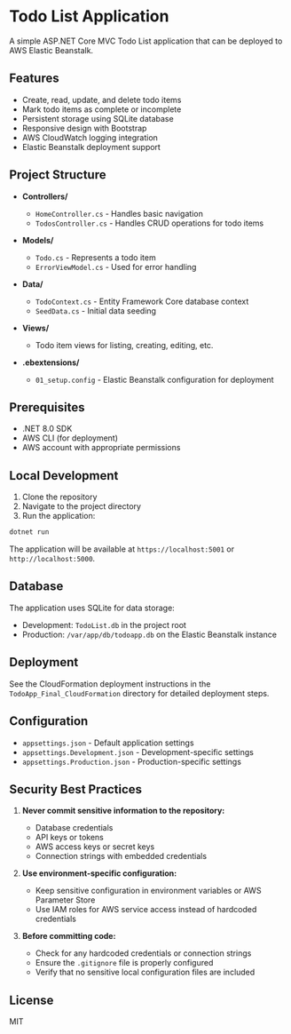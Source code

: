 # Todo List Application

A simple ASP.NET Core MVC Todo List application that can be deployed to AWS Elastic Beanstalk.

## Features

- Create, read, update, and delete todo items
- Mark todo items as complete or incomplete
- Persistent storage using SQLite database
- Responsive design with Bootstrap
- AWS CloudWatch logging integration
- Elastic Beanstalk deployment support

## Project Structure

- **Controllers/**
  - `HomeController.cs` - Handles basic navigation
  - `TodosController.cs` - Handles CRUD operations for todo items
  
- **Models/**
  - `Todo.cs` - Represents a todo item
  - `ErrorViewModel.cs` - Used for error handling
  
- **Data/**
  - `TodoContext.cs` - Entity Framework Core database context
  - `SeedData.cs` - Initial data seeding
  
- **Views/**
  - Todo item views for listing, creating, editing, etc.
  
- **.ebextensions/**
  - `01_setup.config` - Elastic Beanstalk configuration for deployment

## Prerequisites

- .NET 8.0 SDK
- AWS CLI (for deployment)
- AWS account with appropriate permissions

## Local Development

1. Clone the repository
2. Navigate to the project directory
3. Run the application:

```bash
dotnet run
```

The application will be available at `https://localhost:5001` or `http://localhost:5000`.

## Database

The application uses SQLite for data storage:

- Development: `TodoList.db` in the project root
- Production: `/var/app/db/todoapp.db` on the Elastic Beanstalk instance

## Deployment

See the CloudFormation deployment instructions in the `TodoApp_Final_CloudFormation` directory for detailed deployment steps.

## Configuration

- `appsettings.json` - Default application settings
- `appsettings.Development.json` - Development-specific settings
- `appsettings.Production.json` - Production-specific settings

## Security Best Practices

1. **Never commit sensitive information to the repository:**
   - Database credentials
   - API keys or tokens
   - AWS access keys or secret keys
   - Connection strings with embedded credentials

2. **Use environment-specific configuration:**
   - Keep sensitive configuration in environment variables or AWS Parameter Store
   - Use IAM roles for AWS service access instead of hardcoded credentials

3. **Before committing code:**
   - Check for any hardcoded credentials or connection strings
   - Ensure the `.gitignore` file is properly configured
   - Verify that no sensitive local configuration files are included

## License

MIT
